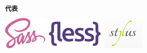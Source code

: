 ## 代表

<img style="background-color: #fff;" height="100" alt="" src="resources/logos/sass.svg" />
<img style="background-color: #fff;" height="100" alt="" src="resources/logos/less.png" />
<img style="background-color: #fff;" height="100" alt="" src="resources/logos/stylus.png" />
